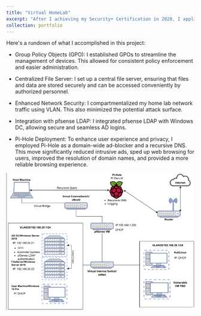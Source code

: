 ```yaml
---
title: "Virtual HomeLab"
excerpt: "After I achieving my Security+ Certification in 2020, I applied myself to design and implement a network topology. <br/><img src='/images/VirtualHomeLab0Updated.png' width='900px'>"
collection: portfolio
---
```


Here's a rundown of what I accomplished in this project:

+ Group Policy Objects (GPO): I established GPOs to streamline the management of devices. This allowed for consistent policy enforcement and easier administration.

+ Centralized File Server: I set up a central file server, ensuring that files and data are stored securely and can be accessed conveniently by authorized personnel.

+ Enhanced Network Security: I compartmentalized my home lab network traffic using VLAN. This also minimized the potential attack surface.

+ Integration with pfsense LDAP: I integrated pfsense LDAP with Windows DC, allowing secure and seamless AD logins.

+ Pi-Hole Deployment: To enhance user experience and privacy, I employed Pi-Hole as a domain-wide ad-blocker and a recursive DNS. This move significantly reduced intrusive ads, sped up web browsing for users, improved the resolution of domain names, and provided a more reliable browsing experience.



![ Home Lab](/images/VirtualHomeLab0Updated.png)